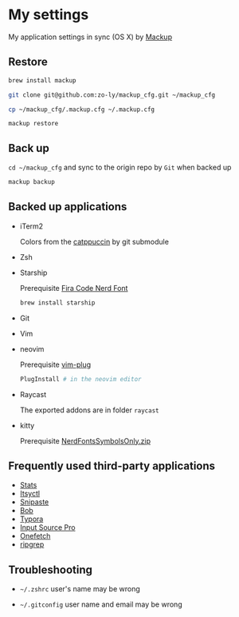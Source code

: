 # My settings

My application settings in sync (OS X) by [Mackup](https://github.com/lra/mackup)

## Restore

```bash
brew install mackup
```

```bash
git clone git@github.com:zo-ly/mackup_cfg.git ~/mackup_cfg
```

```bash
cp ~/mackup_cfg/.mackup.cfg ~/.mackup.cfg
```

```
mackup restore
```

## Back up

`cd ~/mackup_cfg` and sync to the origin repo by `Git` when backed up

```bash
mackup backup
```

## Backed up applications

- iTerm2

  Colors from the [catppuccin](https://github.com/catppuccin/iterm) by git submodule

- Zsh

- Starship

  Prerequisite [Fira Code Nerd Font](https://www.nerdfonts.com/font-downloads)

  ```bash
  brew install starship
  ```

- Git

- Vim

- neovim

  Prerequisite [vim-plug](https://github.com/junegunn/vim-plug)

  ```bash
  PlugInstall # in the neovim editor
  ```

- Raycast

  The exported addons are in folder `raycast`

- kitty

  Prerequisite [NerdFontsSymbolsOnly.zip](https://github.com/ryanoasis/nerd-fonts/releases)

## Frequently used third-party applications

- [Stats](https://github.com/exelban/stats)
- [Itsyctl](https://www.mowglii.com/itsycal/)
- [Snipaste](https://www.snipaste.com/)
- [Bob](https://github.com/ripperhe/Bob/releases)
- [Typora](https://typora.io/)
- [Input Source Pro](https://inputsource.pro/zh-CN)
- [Onefetch](https://github.com/o2sh/onefetch)
- [ripgrep](https://github.com/BurntSushi/ripgrep)

## Troubleshooting

- `~/.zshrc` user's name may be wrong

- `~/.gitconfig` user name and email may be wrong
